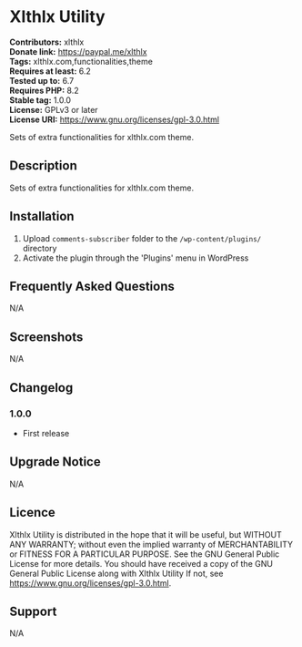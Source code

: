 # Xlthlx Utility

**Contributors:** xlthlx \
**Donate link:** https://paypal.me/xlthlx \
**Tags:** xlthlx.com,functionalities,theme \
**Requires at least:** 6.2 \
**Tested up to:** 6.7 \
**Requires PHP:** 8.2 \
**Stable tag:** 1.0.0 \
**License:** GPLv3 or later \
**License URI:** https://www.gnu.org/licenses/gpl-3.0.html

Sets of extra functionalities for xlthlx.com theme.

## Description

Sets of extra functionalities for xlthlx.com theme.

## Installation

1. Upload `comments-subscriber` folder to the `/wp-content/plugins/` directory
2. Activate the plugin through the 'Plugins' menu in WordPress

## Frequently Asked Questions

N/A

## Screenshots

N/A

## Changelog

### 1.0.0

* First release

## Upgrade Notice

N/A

## Licence

Xlthlx Utility is distributed in the hope that it will be useful, but WITHOUT ANY WARRANTY; without even the implied warranty of MERCHANTABILITY or FITNESS FOR A PARTICULAR PURPOSE. See the GNU General Public License for more details. You should have received a copy of the GNU General Public License along with Xlthlx Utility
If not, see https://www.gnu.org/licenses/gpl-3.0.html.

## Support

N/A
